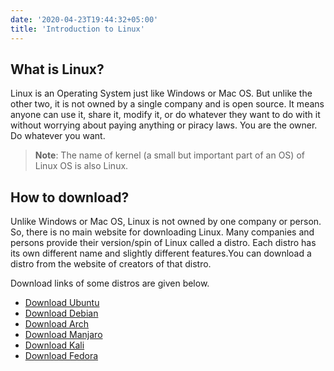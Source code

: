 ```yaml
---
date: '2020-04-23T19:44:32+05:00'
title: 'Introduction to Linux'
---
```


## What is Linux?
Linux is an Operating System just like Windows or Mac OS. But unlike the other two, it is not owned by a single company and is open source. It means anyone can use it, share it, modify it, or do whatever they want to do with it without worrying about paying anything or piracy laws. You are the owner. Do whatever you want.

> **Note**: The name of kernel (a small but important part of an OS) of Linux OS is also Linux.

## How to download?

Unlike Windows or Mac OS, Linux is not owned by one company or person. So, there is no main website for downloading Linux. Many companies and persons provide their version/spin of Linux called a distro. Each distro has its own different name and slightly different features.You can download a distro from the website of creators of that distro.

Download links of some distros are given below.

* [Download Ubuntu](https://ubuntu.com/download/desktop)
* [Download Debian](https://cdimage.debian.org/images/unofficial/non-free/images-including-firmware/current-live/amd64/iso-hybrid/)
* [Download Arch](https://mirror.rackspace.com/archlinux/iso/2020.04.01/)
* [Download Manjaro](https://manjaro.org/get-manjaro/)
* [Download Kali](https://www.kali.org/downloads/)
* [Download Fedora](https://getfedora.org/en/workstation/download/)
